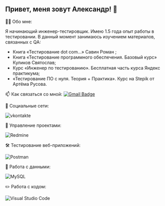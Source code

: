 ## Привет, меня зовут Александр! 👋

👨‍💻 Обо мне:

Я начинающий инженер-тестировщик. Имею 1.5 года опыт работы в тестировании. В данный момент занимаюсь изучением материалов, связанных с QA:
- Книга «Тестирование dot com...» Савин Роман ;
- Книга «Тестирование программного обеспечения. Базовый курс» Куликов Святослав;
- Курс «Инженер по тестированию». Бесплатная часть курса Яндекс практикума;
- «Тестирование ПО с нуля. Теория + Практика». Курс на Stepik от Артёма Русова. 

📫 Как связаться со мной: 
<a href="mailto:raschetov58@gmail.com"><img src="https://camo.githubusercontent.com/1b7b07ac4213547972bdc77e9dc2a3c4b89e52a1c87352274d437e48dedb308b/68747470733a2f2f696d672e736869656c64732e696f2f62616467652f2d476d61696c2d7265643f7374796c653d666c6174266c6f676f3d476d61696c266c6f676f436f6c6f723d7768697465" alt="Gmail Badge" data-canonical-src="https://img.shields.io/badge/-Gmail-red?style=flat&amp;logo=Gmail&amp;logoColor=white" style="max-width: 100%;"></a>


🤝 Социальные сети: 

![vkontakte](https://img.shields.io/badge/-vkontakte-090909?style=for-the-badge&logo=vk&logoColor=4F7DB3)

📁 Управление проектами:

![Redmine](https://img.shields.io/badge/-Redmine-090909?style=for-the-badge&logo=Redmine&logoColor=a20000)


🛠 Тестирование веб-приложений:

![Postman](https://img.shields.io/badge/-Postman-090909?style=for-the-badge&logo=postman)


💾 Работа с данными:

![MySQL](https://img.shields.io/badge/-mysql-090909?style=for-the-badge&logo=mysql)

✏️ Работа с кодом:

![Visual Studio Code](https://img.shields.io/badge/-VSC-090909?style=for-the-badge&logo=code)